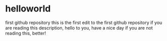 # helloworld
first github repository
this is the first edit to the first github repository
if you are reading this description, hello to you, have a nice day
if you are not reading this, better!

